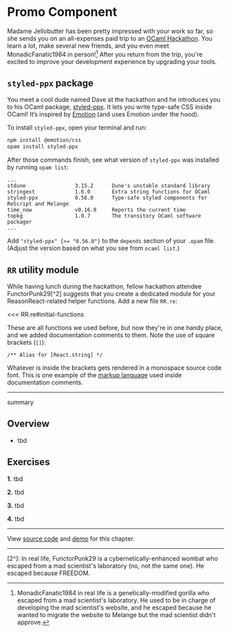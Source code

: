 # Promo Component

Madame Jellobutter has been pretty impressed with your work so far, so she sends
you on an all-expenses paid trip to an [OCaml
Hackathon](https://fun-ocaml.com/). You learn a lot, make several new friends,
and you even meet MonadicFanatic1984 in person![^1] After you return from the
trip, you're excited to improve your development experience by upgrading your
tools.

## `styled-ppx` package

You meet a cool dude named Dave at the hackathon and he introduces you to his
OCaml package, [styled-ppx](https://ocaml.org/p/styled-ppx). It lets you write
type-safe CSS inside OCaml! It’s inspired by
[Emotion](https://emotion.sh/docs/introduction) (and uses Emotion under the
hood).

To install `styled-ppx`, open your terminal and run:

```bash
npm install @emotion/css
opam install styled-ppx
```

After those commands finish, see what version of `styled-ppx` was installed by
running `opam list`:

```text{4}
...
stdune                3.15.2      Dune's unstable standard library
stringext             1.6.0       Extra string functions for OCaml
styled-ppx            0.56.0      Type-safe styled components for ReScript and Melange
time_now              v0.16.0     Reports the current time
topkg                 1.0.7       The transitory OCaml software packager
...
```

Add `"styled-ppx" {>= "0.56.0"}` to the `depends` section of your `.opam` file.
(Adjust the version based on what you see  from `ocaml list`.)

## `RR` utility module

While having lunch during the hackathon, fellow hackathon attendee
FunctorPunk29[^2] suggests that you create a dedicated module for your
ReasonReact-related helper functions. Add a new file `RR.re`:

<<< RR.re#initial-functions

These are all functions we used before, but now they're in one handy place, and
we added documentation comments to them. Note the use of square brackets (`[]`):

```text
/** Alias for [React.string] */
```

Whatever is inside the brackets gets rendered in a monospace source code font.
This is one example of the [markup
language](https://v2.ocaml.org/releases/5.0/manual/ocamldoc.html#ss:ocamldoc-formatting)
used inside documentation comments.

---

summary

## Overview

- tbd

## Exercises

<b>1.</b> tbd

<b>2.</b> tbd

<b>3.</b> tbd

<b>4.</b> tbd

-----

View [source
code](https://github.com/melange-re/melange-for-react-devs/blob/main/src/promo-component/)
and [demo](https://react-book.melange.re/demo/src/promo-component/) for this chapter.

-----

[^1]: MonadicFanatic1984 in real life is a genetically-modified gorilla who
    escaped from a mad scientist's laboratory. He used to be in charge of
    developing the mad scientist's website, and he escaped because he wanted to
    migrate the website to Melange but the mad scientist didn't approve.

[2^]: In real life, FunctorPunk29 is a cybernetically-enhanced wombat who
    escaped from a mad scientist's laboratory (no, not the same one). He escaped
    because FREEDOM.
